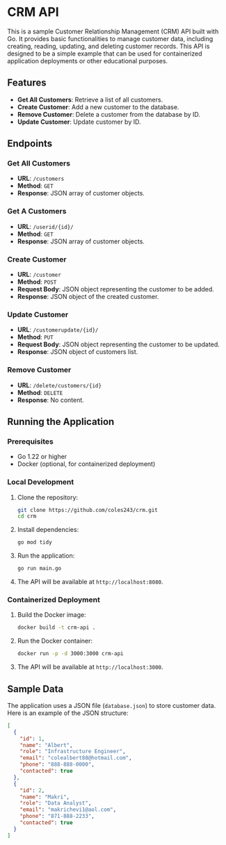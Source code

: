 # CRM API

This is a sample Customer Relationship Management (CRM) API built with Go. It provides basic functionalities to manage customer data, including creating, reading, updating, and deleting customer records. This API is designed to be a simple example that can be used for containerized application deployments or other educational purposes.

## Features

- **Get All Customers**: Retrieve a list of all customers.
- **Create Customer**: Add a new customer to the database.
- **Remove Customer**: Delete a customer from the database by ID.
- **Update Customer**: Update customer by ID.

## Endpoints

### Get All Customers

- **URL**: `/customers`
- **Method**: `GET`
- **Response**: JSON array of customer objects.

### Get A Customers
- **URL**: `/userid/{id}/`
- **Method**: `GET`
- **Response**: JSON array of customer objects.


### Create Customer
- **URL**: `/customer`
- **Method**: `POST`
- **Request Body**: JSON object representing the customer to be added.
- **Response**: JSON object of the created customer.

### Update Customer
- **URL**: `/customerupdate/{id}/`
- **Method**: `PUT`
- **Request Body**: JSON object representing the customer to be updated.
- **Response**: JSON object of customers list.

### Remove Customer
- **URL**: `/delete/customers/{id}`
- **Method**: `DELETE`
- **Response**: No content.

## Running the Application

### Prerequisites

- Go 1.22 or higher
- Docker (optional, for containerized deployment)

### Local Development

1. Clone the repository:
    ```sh
    git clone https://github.com/coles243/crm.git
    cd crm
    ```

2. Install dependencies:
    ```sh
    go mod tidy
    ```

3. Run the application:
    ```sh
    go run main.go
    ```

4. The API will be available at `http://localhost:8080`.

### Containerized Deployment

1. Build the Docker image:
    ```sh
    docker build -t crm-api .
    ```

2. Run the Docker container:
    ```sh
    docker run -p -d 3000:3000 crm-api
    ```

3. The API will be available at `http://localhost:3000`.

## Sample Data

The application uses a JSON file (`database.json`) to store customer data. Here is an example of the JSON structure:

```json
[
  {
    "id": 1,
    "name": "Albert",
    "role": "Infrastructure Engineer",
    "email": "colealbert88@hotmail.com",
    "phone": "888-888-0000",
    "contacted": true
  },
  {
    "id": 2,
    "name": "Makri",
    "role": "Data Analyst",
    "email": "makrichevi1@aol.com",
    "phone": "871-888-2233",
    "contacted": true
  }
]